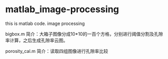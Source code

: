 # matlab_image-processing
this is matlab code. image processing

bigbox.m 简介：大箱子图像分成10*10的一百个方格，分别进行阈值分割及孔隙率计算，之后生成孔隙率云图。

porosity_cal.m 简介：读取四组图像进行孔隙率比较
